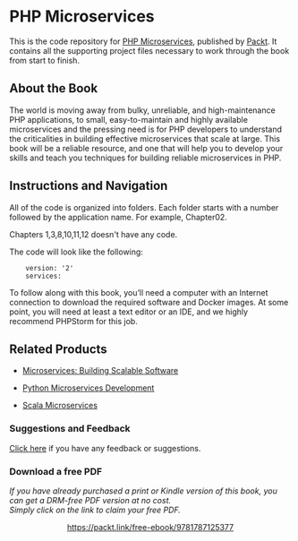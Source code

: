 # PHP Microservices
This is the code repository for [PHP Microservices](https://www.packtpub.com/application-development/php-microservices?utm_source=github&utm_medium=repository&utm_campaign=9781787125377), published by [Packt](https://www.packtpub.com/?utm_source=github). It contains all the supporting project files necessary to work through the book from start to finish.
## About the Book
The world is moving away from bulky, unreliable, and high-maintenance PHP applications, to small, easy-to-maintain and highly available microservices and the pressing need is for PHP developers to understand the criticalities in building effective microservices that scale at large. This book will be a reliable resource, and one that will help you to develop your skills and teach you techniques for building reliable microservices in PHP.


## Instructions and Navigation
All of the code is organized into folders. Each folder starts with a number followed by the application name. For example, Chapter02.

Chapters 1,3,8,10,11,12 doesn't have any code.


The code will look like the following:
```
    version: '2'
    services:
```

To follow along with this book, you’ll need a computer with an Internet connection to download the required software and Docker images. At some point, you will need at least a text editor or an IDE, and we highly recommend PHPStorm for this job.

## Related Products
* [Microservices: Building Scalable Software](https://www.packtpub.com/application-development/microservices-building-scalable-software?utm_source=github&utm_medium=repository&utm_campaign=9781787285835)

* [Python Microservices Development](https://www.packtpub.com/web-development/python-microservices-development?utm_source=github&utm_medium=repository&utm_campaign=9781785881114)

* [Scala Microservices](https://www.packtpub.com/application-development/scala-microservices?utm_source=github&utm_medium=repository&utm_campaign=9781786469342)

### Suggestions and Feedback
[Click here](https://docs.google.com/forms/d/e/1FAIpQLSe5qwunkGf6PUvzPirPDtuy1Du5Rlzew23UBp2S-P3wB-GcwQ/viewform) if you have any feedback or suggestions.
### Download a free PDF

 <i>If you have already purchased a print or Kindle version of this book, you can get a DRM-free PDF version at no cost.<br>Simply click on the link to claim your free PDF.</i>
<p align="center"> <a href="https://packt.link/free-ebook/9781787125377">https://packt.link/free-ebook/9781787125377 </a> </p>